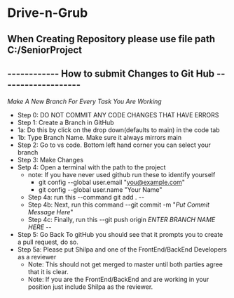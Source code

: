 # Drive-n-Grub
## When Creating Repository please use file path C:/SeniorProject
## ------------ How to submit Changes to Git Hub -------------------
*Make A New Branch For Every Task You Are Working*
* Step 0: DO NOT COMMIT ANY CODE CHANGES THAT HAVE ERRORS
* Step 1: Create a Branch in GitHub
*   1a: Do this by click on the drop down(defaults to main) in the code tab
*   1b: Type Branch Name. Make sure it always mirrors main
* Step 2: Go to vs code. Bottom left hand corner you can select your branch
* Step 3: Make Changes
* Setp 4: Open a terminal with the path to the project
  * note: If you have never used github run these to identify yourself
    * git config --global user.email "you@example.com"
    * git config --global user.name "Your Name"
  * Step 4a: run this --command git add . --
  * Step 4b: Next,  run this command --git commit -m "*Put Commit Message Here*"
  * Step 4c: Finally, run this --git push origin *ENTER BRANCH NAME HERE* --
* Step 5: Go Back To gitHub you should see that it prompts you to create a pull request, do so.
* Step 5a: Please put Shilpa and one of the FrontEnd/BackEnd Developers as a reviewer
  * Note: This should not get merged to master until both parties agree that it is clear.
  * Note: If you are the FrontEnd/BackEnd and are working in your position just include Shilpa as the reviewer.
  
